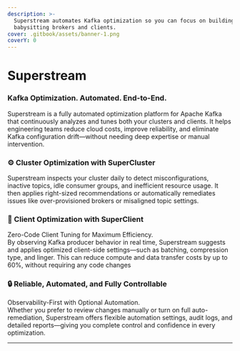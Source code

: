 ```yaml
---
description: >-
  Superstream automates Kafka optimization so you can focus on building, not
  babysitting brokers and clients.
cover: .gitbook/assets/banner-1.png
coverY: 0
---
```


# Superstream

### Kafka Optimization. Automated. End-to-End.

Superstream is a fully automated optimization platform for Apache Kafka that continuously analyzes and tunes both your clusters and clients. It helps engineering teams reduce cloud costs, improve reliability, and eliminate Kafka configuration drift—without needing deep expertise or manual intervention.

### ⚙️ Cluster Optimization with SuperCluster

Superstream inspects your cluster daily to detect misconfigurations, inactive topics, idle consumer groups, and inefficient resource usage. It then applies right-sized recommendations or automatically remediates issues like over-provisioned brokers or misaligned topic settings.

### 🚀 Client Optimization with SuperClient

Zero-Code Client Tuning for Maximum Efficiency.\
By observing Kafka producer behavior in real time, Superstream suggests and applies optimized client-side settings—such as batching, compression type, and linger. This can reduce compute and data transfer costs by up to 60%, without requiring any code changes

### 🔒 Reliable, Automated, and Fully Controllable

Observability-First with Optional Automation.\
Whether you prefer to review changes manually or turn on full auto-remediation, Superstream offers flexible automation settings, audit logs, and detailed reports—giving you complete control and confidence in every optimization.

***
